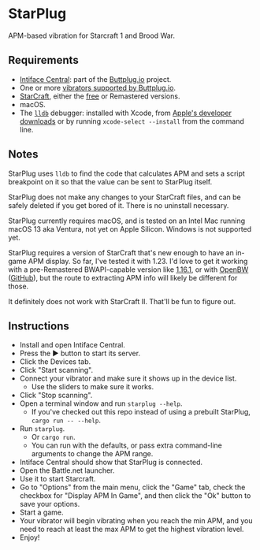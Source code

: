 # StarPlug

APM-based vibration for Starcraft 1 and Brood War.

## Requirements

- [Intiface Central](https://intiface.com/central/): part of the [Buttplug.io](https://buttplug.io/) project.
- One or more [vibrators supported by Buttplug.io](https://iostindex.com/).
- [StarCraft](https://starcraft.com/), either the [free](https://battle.net/download/getInstallerForGame?version=LIVE&gameProgram=STARCRAFT) or Remastered versions.
- macOS.
- The [`lldb`](https://lldb.llvm.org/) debugger: installed with Xcode, from [Apple's developer downloads](https://developer.apple.com/downloads/) or by running `xcode-select --install` from the command line.

## Notes

StarPlug uses `lldb` to find the code that calculates APM and sets a script breakpoint on it so that the value can be sent to StarPlug itself.

StarPlug does not make any changes to your StarCraft files, and can be safely deleted if you get bored of it. There is no uninstall necessary.

StarPlug currently requires macOS, and is tested on an Intel Mac running macOS 13 aka Ventura, not yet on Apple Silicon. Windows is not supported yet.

StarPlug requires a version of StarCraft that's new enough to have an in-game APM display. So far, I've tested it with 1.23. I'd love to get it working with a pre-Remastered BWAPI-capable version like [1.16.1](https://www.cs.mun.ca/~dchurchill/starcraftaicomp/resources.shtml), or with [OpenBW](http://www.openbw.com/) ([GitHub](https://github.com/OpenBW/openbw)), but the route to extracting APM info will likely be different for those.

It definitely does not work with StarCraft II. That'll be fun to figure out.

## Instructions

- Install and open Intiface Central.
- Press the ▶️ button to start its server.
- Click the Devices tab.
- Click "Start scanning".
- Connect your vibrator and make sure it shows up in the device list.
  - Use the sliders to make sure it works.
- Click "Stop scanning".
- Open a terminal window and run `starplug --help`.
  - If you've checked out this repo instead of using a prebuilt StarPlug, `cargo run -- --help`.
- Run `starplug`.
  - Or `cargo run`. 
  - You can run with the defaults, or pass extra command-line arguments to change the APM range.
- Intiface Central should show that StarPlug is connected.
- Open the Battle.net launcher.
- Use it to start Starcraft.
- Go to "Options" from the main menu, click the "Game" tab, check the checkbox for "Display APM In Game", and then click the "Ok" button to save your options.
- Start a game.
- Your vibrator will begin vibrating when you reach the min APM, and you need to reach at least the max APM to get the highest vibration level.
- Enjoy!
